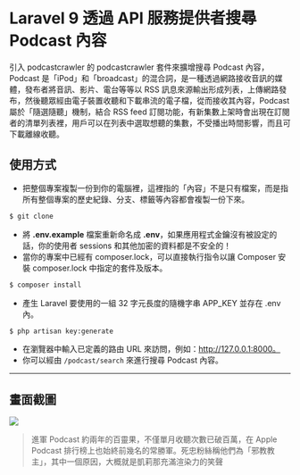 # Laravel 9 透過 API 服務提供者搜尋 Podcast 內容

引入 podcastcrawler 的 podcastcrawler 套件來擴增搜尋 Podcast 內容，Podcast 是「iPod」和「broadcast」的混合詞，是一種透過網路接收音訊的媒體，發布者將音訊、影片、電台等等以 RSS 訊息來源輸出形成列表，上傳網路發布，然後聽眾經由電子裝置收聽和下載串流的電子檔，從而接收其內容，Podcast 屬於「隨選隨聽」機制，結合 RSS feed 訂閱功能，有新集數上架時會出現在訂閱者的清單列表裡，用戶可以在列表中選取想聽的集數，不受播出時間影響，而且可下載離線收聽。

## 使用方式
- 把整個專案複製一份到你的電腦裡，這裡指的「內容」不是只有檔案，而是指所有整個專案的歷史紀錄、分支、標籤等內容都會複製一份下來。
```sh
$ git clone
```
- 將 __.env.example__ 檔案重新命名成 __.env__，如果應用程式金鑰沒有被設定的話，你的使用者 sessions 和其他加密的資料都是不安全的！
- 當你的專案中已經有 composer.lock，可以直接執行指令以讓 Composer 安裝 composer.lock 中指定的套件及版本。
```sh
$ composer install
```
- 產生 Laravel 要使用的一組 32 字元長度的隨機字串 APP_KEY 並存在 .env 內。
```sh
$ php artisan key:generate
```
- 在瀏覽器中輸入已定義的路由 URL 來訪問，例如：http://127.0.0.1:8000。
- 你可以經由 `/podcast/search` 來進行搜尋 Podcast 內容。

----

## 畫面截圖
![](https://i.imgur.com/1zZzOXW.png)
> 進軍 Podcast 約兩年的百靈果，不僅單月收聽次數已破百萬，在 Apple Podcast 排行榜上也始終前幾名的常勝軍。死忠粉絲稱他們為「邪教教主」，其中一個原因，大概就是凱莉那充滿渲染力的笑聲